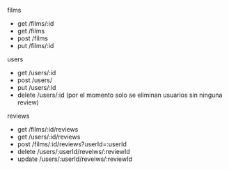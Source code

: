 films

- get /films/:id
- get /films
- post /films
- put /films/:id

users

- get /users/:id
- post /users/
- put /users/:id
- delete /users/:id (por el momento solo se eliminan usuarios sin ninguna review)

reviews

- get /films/:id/reviews
- get /users/:id/reviews
- post /films/:id/reviews?userId=:userId
- delete /users/:userId/reveiws/:reviewId
- update /users/:userId/reveiws/:reviewId
